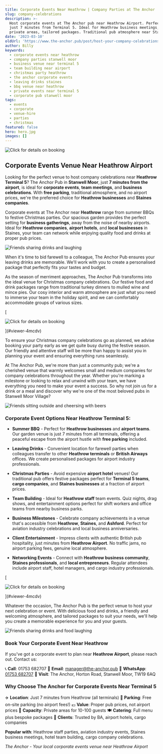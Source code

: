 ```yaml
---
title: Corporate Events Near Heathrow | Company Parties at The Anchor
slug: company-celebrations
description: >-
  Host corporate events at The Anchor pub near Heathrow Airport. Perfect venue for company parties in Stanwell Moor,
  just 7 minutes from Terminal 5. Ideal for Heathrow business meetings, team building, Christmas parties. Free parking,
  private areas, tailored packages. Traditional pub atmosphere near Staines for corporate celebrations.
date: '2023-03-10'
oldUrl: 'https://www.the-anchor.pub/post/host-your-company-celebrations-at-the-anchor-pub-i'
author: Billy
keywords:
  - corporate events near heathrow
  - company parties stanwell moor
  - business venue near terminal 5
  - team building near airport
  - christmas party heathrow
  - the anchor corporate events
  - leaving drinks staines
  - bbq venue near heathrow
  - private events near terminal 5
  - corporate pub stanwell moor
tags:
  - events
  - corporate
  - venue-hire
  - parties
  - christmas
featured: false
hero: hero.jpg
images: []
---
```


  

![Click for details on booking](/content/blog/company-celebrations/image-1.png)

## Corporate Events Venue Near Heathrow Airport

Looking for the perfect venue to host company celebrations near **Heathrow Terminal 5**? The Anchor Pub in **Stanwell Moor**, just **7 minutes from the airport**, is ideal for **corporate events**, **team meetings**, and **business celebrations**. With **free parking**, traditional atmosphere, and no airport prices, we're the preferred choice for **Heathrow businesses** and **Staines companies**.

  

Corporate events at The Anchor near **Heathrow** range from summer BBQs to festive Christmas parties. Our spacious garden provides the perfect setting for **business gatherings**, away from the noise of nearby airports. Ideal for **Heathrow companies**, **airport hotels**, and **local businesses** in Staines, your team can network while enjoying quality food and drinks at proper pub prices.

![Friends sharing drinks and laughing](/content/blog/company-celebrations/image-2.jpg)

When it's time to bid farewell to a colleague, The Anchor Pub ensures your leaving drinks are memorable. We'll work with you to create a personalised package that perfectly fits your tastes and budget.

  

As the season of merriment approaches, The Anchor Pub transforms into the ideal venue for Christmas company celebrations. Our festive food and drink packages range from traditional turkey dinners to mulled wine and mince pies. Our cosy interior and warm atmosphere are just what you need to immerse your team in the holiday spirit, and we can comfortably accommodate groups of various sizes.

[

![Click for details on booking](/content/blog/company-celebrations/image-3.png)



](#viewer-4mcdv)

To ensure your Christmas company celebrations go as planned, we advise booking your party early as we get quite busy during the festive season. Our friendly and attentive staff will be more than happy to assist you in planning your event and ensuring everything runs seamlessly.

  

At The Anchor Pub, we're more than just a community pub; we're a cherished venue that warmly welcomes small and medium companies for company celebrations throughout the year. Whether you're marking a milestone or looking to relax and unwind with your team, we have everything you need to make your event a success. So why not join us for a drink or a meal and discover why we're one of the most beloved pubs in Stanwell Moor Village?

![Friends sitting outside and cheersing with beers](/content/blog/company-celebrations/image-4.jpg)

### Corporate Event Options Near Heathrow Terminal 5:

*   **Summer BBQ** - Perfect for **Heathrow businesses** and **airport teams**. Our garden venue is just 7 minutes from all terminals, offering a peaceful escape from the airport hustle with **free parking** included.
    
*   **Leaving Drinks** - Convenient location for farewell parties when colleagues transfer to other **Heathrow terminals** or **British Airways** offices. We create personalised packages for airport industry professionals.
    
*   **Christmas Parties** - Avoid expensive **airport hotel** venues! Our traditional pub offers festive packages perfect for **Terminal 5 teams**, **cargo companies**, and **Staines businesses** at a fraction of airport prices.
    
*   **Team Building** - Ideal for **Heathrow staff** team events. Quiz nights, drag shows, and entertainment options perfect for shift workers and office teams from nearby business parks.
    
*   **Business Milestones** - Celebrate company achievements in a venue that's accessible from **Heathrow**, **Staines**, and **Ashford**. Perfect for aviation industry celebrations and local business anniversaries.
    
*   **Client Entertainment** - Impress clients with authentic British pub hospitality, just minutes from **Heathrow Airport**. No traffic jams, no airport parking fees, genuine local atmosphere.
    
*   **Networking Events** - Connect with **Heathrow business community**, **Staines professionals**, and **local entrepreneurs**. Regular attendees include airport staff, hotel managers, and cargo industry professionals.
    

[

![Click for details on booking](/content/blog/company-celebrations/image-5.png)



](#viewer-4mcdv)

Whatever the occasion, The Anchor Pub is the perfect venue to host your next celebration or event. With delicious food and drinks, a friendly and welcoming atmosphere, and tailored packages to suit your needs, we'll help you create a memorable experience for you and your guests.

![Friends sharing drinks and food laughing](/content/blog/company-celebrations/image-6.jpg)

### Book Your Corporate Event Near Heathrow

If you've got a corporate event to plan near **Heathrow Airport**, please reach out. Contact us:

📞 **Call**: 01753 682707
📧 **Email**: manager@the-anchor.pub
💬 **WhatsApp**: [01753 682707](https://bit.ly/3lfFzhm)
📍 **Visit**: The Anchor, Horton Road, Stanwell Moor, TW19 6AQ

### Why Choose The Anchor for Corporate Events Near Terminal 5

✈️ **Location**: Just 7 minutes from Heathrow (all terminals)
🚗 **Parking**: Free on-site parking (no airport fees!)
💷 **Value**: Proper pub prices, not airport prices
🏢 **Capacity**: Private areas for 10-100 guests
🍽️ **Catering**: Full menu plus bespoke packages
🎯 **Clients**: Trusted by BA, airport hotels, cargo companies

**Popular with**: Heathrow staff parties, aviation industry events, Staines business meetings, hotel team building, cargo company celebrations.

*The Anchor - Your local corporate events venue near Heathrow Airport*
